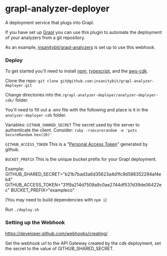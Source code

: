# grapl-analyzer-deployer
A deployment service that plugs into Grapl.

If you have set up [Grapl](https://github.com/insanitybit/grapl) you can use this plugin to automate
the deployment of your analyzers from a git repository.

As an example, [insanitybit/grapl-analyzers](https://github.com/insanitybit/grapl-analyzers/blob/master/README.md) is set up to use this webhook.

### Deploy
To get started you'll need to install [npm](https://www.npmjs.com/), [typescript](https://www.typescriptlang.org/index.html#download-links), and the [aws-cdk](https://github.com/awslabs/aws-cdk#getting-started).

Clone the repo:
`git clone git@github.com:insanitybit/grapl-analyzer-deployer.git`

Change directories into the `/grapl-analyzer-deployer/analyzer-deployer-cdk/` folder.

You'll need to fill out a .env file with the following and place is it in the `analyzer-deployer-cdk` folder.

Variables:
`GITHUB_SHARED_SECRET`
The secret used by the server to authenticate the client. Consider:
`ruby -rsecurerandom -e 'puts SecureRandom.hex(20)'`

`GITHUB_ACCESS_TOKEN`
This is a "[Personal Access Token](https://help.github.com/en/articles/creating-a-personal-access-token-for-the-command-line)" generated by github.

`BUCKET_PREFIX`
This is the unique bucket prefix for your Grapl deployment.

Example:
GITHUB_SHARED_SECRET="b21b7bad3a6d35623a4d1fc9d588352294af4eb4"
GITHUB_ACCESS_TOKEN="31f9a214d7509a9c0ae2744df537d39de06422ec"
BUCKET_PREFIX="exampleco"

(You may need to build dependencies with `npm i`)

Run `./deploy.sh`

### Setting up the Webhook
https://developer.github.com/webhooks/creating/

Set the webhook url to the API Gateway created by the cdk deployment, set the secret to the value of GITHUB_SHARED_SECRET.
